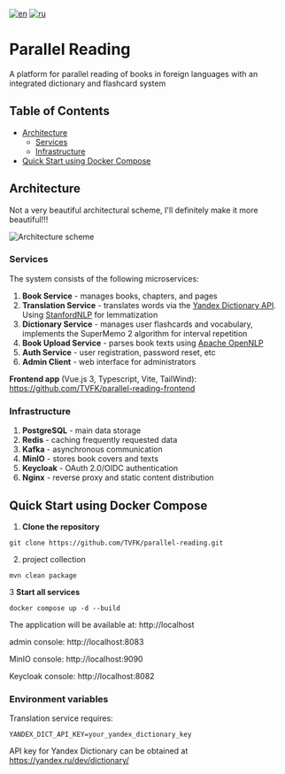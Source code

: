 [![en](https://img.shields.io/badge/lang-en-red.svg)](README.md)
[![ru](https://img.shields.io/badge/lang-ru-green.svg)](README.ru.md)
# Parallel Reading

A platform for parallel reading of books in foreign languages with an integrated dictionary and flashcard system

## Table of Contents
- [Architecture](#architecture)
    - [Services](#services)
    - [Infrastructure](#infrastructure)
- [Quick Start using Docker Compose](#quick-start-using-docker-compose)

## Architecture

Not a very beautiful architectural scheme, I'll definitely make it more beautiful!!!

![Architecture scheme](https://github.com/user-attachments/assets/f1fd5b71-e1a4-4773-8186-64231b27cbe1)

### Services

The system consists of the following microservices:

1) **Book Service** - manages books, chapters, and pages
2) **Translation Service** - translates words via the  [Yandex Dictionary API](https://yandex.ru/dev/dictionary/). Using [StanfordNLP](https://nlp.stanford.edu/) for lemmatization
3) **Dictionary Service** - manages user flashcards and vocabulary, implements the SuperMemo 2 algorithm for interval repetition
4) **Book Upload Service** - parses book texts using [Apache OpenNLP](https://opennlp.apache.org/)
5) **Auth Service** - user registration, password reset, etc
6) **Admin Client** - web interface for administrators

**Frontend app** (Vue.js 3, Typescript, Vite, TailWind): https://github.com/TVFK/parallel-reading-frontend

### Infrastructure

1) **PostgreSQL** - main data storage
2) **Redis** - caching frequently requested data
3) **Kafka** - asynchronous communication
4) **MinIO** - stores book covers and texts
5) **Keycloak** - OAuth 2.0/OIDC authentication
6) **Nginx** - reverse proxy and static content distribution

## Quick Start using Docker Compose

1. **Clone the repository**

```shell
git clone https://github.com/TVFK/parallel-reading.git
```

2. project collection

```shell
mvn clean package
```

3 **Start all services**

```shell
docker compose up -d --build
```
The application will be available at: http://localhost

admin console: http://localhost:8083

MinIO console: http://localhost:9090

Keycloak console: http://localhost:8082

### Environment variables

Translation service requires:
```env
YANDEX_DICT_API_KEY=your_yandex_dictionary_key
```
API key for Yandex Dictionary can be obtained at https://yandex.ru/dev/dictionary/